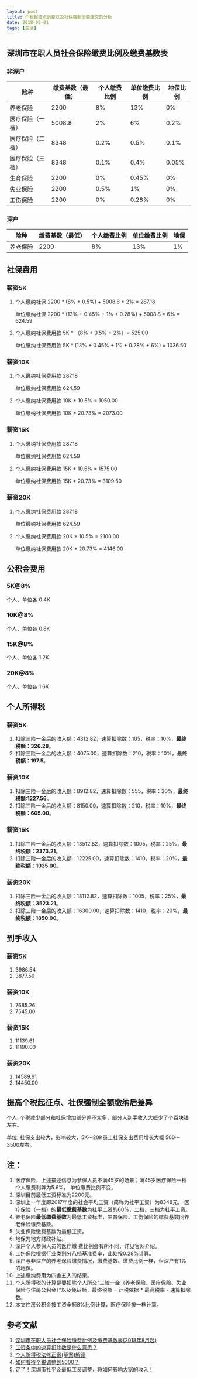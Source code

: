 ```yaml
---
layout: post
title: 个税起征点调整以及社保强制全额缴交的分析
date: 2018-09-01
tags: [生活]
---
```


## 深圳市在职人员社会保险缴费比例及缴费基数表 ##
### 非深户 ###
|险种               |缴费基数（最低）    |个人缴费比例          |单位缴费比例      |地保比例 |  
|------------------|------------------|--------------------|-----------------|-------|         
|养老保险           |2200              |  8%                | 13%             | 0%     |
|医疗保险（一档）    |5008.8            |  2%                | 6%              | 0.2%   | 
|医疗保险（二档）    | 8348             |  0.2%              | 0.5%            | 0.1%   |
|医疗保险（三档）    | 8348             |  0.1%              | 0.4%            | 0.05%  | 
|生育保险           | 2200             |  0%                | 0.45%           | 0%     |
|失业保险           | 2200             |  0.5%              | 1%              | 0%     | 
|工伤保险           | 2200             |  0%                | 0.28%           | 0%     |

### 深户 ###
|险种      |        缴费基数（最低）  |  个人缴费比例     |     单位缴费比例   |   地保 |
|---------|------------------------|-----------------|-------------------|-------|
|养老保险   |         2200           |     8%          |       13%        |     1% |

## 社保费用 ##
### 薪资5K ###
1. 个人缴纳社保 2200 * (8% + 0.5%) + 5008.8 * 2% = 287.18

   单位缴纳社保 2200 * (13% + 0.45% + 1% + 0.28%) + 5008.8 * 6% = 624.59

2. 个人缴纳社保费用款 5K * （8% + 0.5% + 2%）= 525.00

   单位缴纳社保费用款 5K *  (13% + 0.45% + 1% + 0.28% + 6%) = 1036.50

### 薪资10K ###
1. 个人缴纳社保费用款 287.18

   单位缴纳社保费用款 624.59

2. 个人缴纳社保费用款 10K * 10.5% = 1050.00    

   单位缴纳社保费用款 10K *  20.73% = 2073.00

### 薪资15K ### 
1. 个人缴纳社保费用款 287.18

   单位缴纳社保费用款 624.59

2. 个人缴纳社保费用款 15K * 10.5% = 1575.00

   单位缴纳社保费用款 15K *  20.73% = 3109.50

### 薪资20K ###
1. 个人缴纳社保费用款 287.18

   单位缴纳社保费用款 624.59

2. 个人缴纳社保费用款 20K * 10.5% = 2100.00

   单位缴纳社保费用款 20K *  20.73% = 4146.00

## 公积金费用 ##
### 5K@8% ###
个人、单位各 0.4K

### 10K@8% ###
个人、单位各 0.8K

### 15K@8% ###
个人、单位各 1.2K

### 20K@8% ###
个人、单位各 1.6K

## 个人所得税 ##
### 薪资5K ###
1. 扣除三险一金后的收入额：4312.82，速算扣除数：105，税率：10%，**最终税额：326.28**。
2. 扣除三险一金后的收入额：4075.00，速算扣除数：210，税率：10%，**最终税额：197.5**。

### 薪资10K ###
1. 扣除三险一金后的收入额：8912.82，速算扣除数：555，税率：20%，**最终税额:1227.56**。
2. 扣除三险一金后的收入额：8150.00，速算扣除数：210，税率：10%，**最终税额：605.00**。

### 薪资15K ###
1. 扣除三险一金后的收入额：13512.82，速算扣除数：1005，税率：25%，**最终税额：2373.21**。
2. 扣除三险一金后的收入额：12225.00，速算扣除数：1410，税率：20%，**最终税额：1035.00**。

### 薪资20K ###
1. 扣除三险一金后的收入额：18112.82，速算扣除数：1005，税率：25%，**最终税额：3523.21**。
2. 扣除三险一金后的收入额：16300.00，速算扣除数：1410，税率：20%，**最终税额：1850.00**。

## 到手收入 ##
### 薪资5K ###
1. 3986.54
2. 3877.50

### 薪资10K ###
1. 7685.26
2. 7545.00

### 薪资15K ###
1. 11139.61
2. 11190.00

### 薪资20K ###
1. 14589.61
2. 14450.00

## 提高个税起征点、社保强制全额缴纳后差异 ##
个人: 个税减少部分和社保增加部分差不太多，部分人到手收入大概少了个百块钱左右。

单位: 社保支出较大，影响较大，5K～20K员工社保支出费用增长大概 500～3500左右。

## 注：
1. 医疗保险，上述描述信息为参保人员不满45岁的场景；满45岁医疗保险一档个人缴费利弊为5.6%， 单位缴费比例不变。
2. 深圳目前最低工资标准为2200元。
3. 深圳上一年度即2017年度的社会平均工资（简称为社平工资）为8348元， 医疗保险（一档）的**最低缴费基数**为社平工资的60%，二档、三档为社平工资。
4. 养老保险**最低缴费基数**为最低工资标准，生育保险、工伤保险的缴费基数同养老保险缴费基数。
6. 失业保险缴费基数为最低工资。
7. 地保为地方财政补贴。
8. 深户个人参保人员的医疗缴 费比例会有所不同，详见官网介绍。 
9. 工伤保险根据行业类别分八档基准费率，此处按0.28%计算。
10. 深户与非深户的养老保险缴费情况，缴费基数、缴费比例一样，但深户有1%的地保。
11. 上述缴纳费用为四舍五入的结果。
12. 个人所得税的计算是要扣除个人所交“三险一金（养老保险、医疗保险、失业保险与住房公积金）”以及免征额，最终税额 = 计税依据 * 最高税率 - 速算扣除数。
13. 本文住房公积金按工资全额8%比例计算，医疗保险按一档计算。

## 参考文献 ##
1. [深圳市在职人员社会保险缴费比例及缴费基数表(2018年8月起)](http://www.szsi.gov.cn/sbjxxgk/tzgg/simtgg/201802/t20180205_10767179.htm)
2. [工资条中的速算扣除数是什么意思？](https://www.zhihu.com/question/24529019)
3. [个人所得税法修正案(草案)解读](http://www.sinotf.com/GB/Tax/1103/2018-07-25/wMMDAwMDMyMDEwMQ.html)
4. [如何看待个税调整到5000？](https://www.zhihu.com/question/281546675)
5. [定了！深圳市社平＆最低工资调整，将如何影响大家的收入！](https://kuaibao.qq.com/s/20180703B0J4MC00?refer=spider)